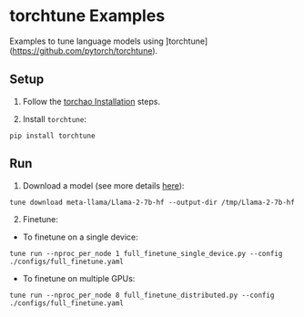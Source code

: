 # torchtune Examples
Examples to tune language models using ]torchtune](https://github.com/pytorch/torchtune).

## Setup
1. Follow the [torchao Installation](../../README.md#installation) steps.

2. Install `torchtune`:
```
pip install torchtune
```

## Run
1. Download a model (see more details [here](https://github.com/pytorch/torchtune#downloading-a-model)):
```
tune download meta-llama/Llama-2-7b-hf --output-dir /tmp/Llama-2-7b-hf
```

2. Finetune:
- To finetune on a single device:
```
tune run --nproc_per_node 1 full_finetune_single_device.py --config ./configs/full_finetune.yaml
```

- To finetune on multiple GPUs:
```
tune run --nproc_per_node 8 full_finetune_distributed.py --config ./configs/full_finetune.yaml
```